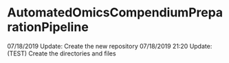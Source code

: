 # AutomatedOmicsCompendiumPreparationPipeline
07/18/2019 Update: Create the new repository
07/18/2019 21:20 Update: (TEST) Create the directories and files
